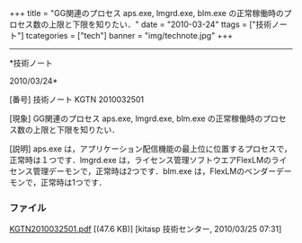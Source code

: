 ﻿+++
title = "GG関連のプロセス aps.exe, lmgrd.exe, blm.exe の正常稼働時のプロセス数の上限と下限を知りたい．"
date = "2010-03-24"
ttags = ["技術ノート"]
tcategories = ["tech"]
banner = "img/technote.jpg"
+++

-----------------------------------------------------------------------------------------------------------------------------

*技術ノート

2010/03/24*


[番号]
技術ノート KGTN 2010032501

[現象]
GG関連のプロセス aps.exe, lmgrd.exe, blm.exe
の正常稼働時のプロセス数の上限と下限を知りたい．

[説明]
aps.exe
は，アプリケーション配信機能の最上位に位置するプロセスで，正常時は１つです．lmgrd.exe
は，ライセンス管理ソフトウエアFlexLMのライセンス管理デーモンで，正常時は2つです．blm.exe
は，FlexLMのベンダーデーモンで，正常時は1つです．


### ファイル

 
 


[KGTN2010032501.pdf](http://techreport.kitasp.net/attachments/download/106/KGTN2010032501.pdf)
 [(47.6 KB)] [kitasp 技術センター, 2010/03/25
07:31]


 


 

